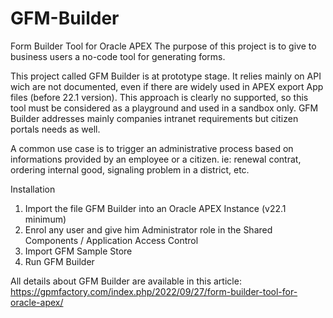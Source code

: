 # GFM-Builder
Form Builder Tool for Oracle APEX
The purpose of this project is to give to business users a no-code tool for generating forms.

This project called GFM Builder is at prototype stage. It relies mainly on API wich are not documented, even if there are widely used in APEX export App files (before 22.1 version). This approach is clearly no supported, so this tool must be considered as a playground and used in a sandbox only.
GFM Builder addresses mainly companies intranet requirements but citizen portals needs as well.

A common use case is to trigger an administrative process based on informations provided by an employee or a citizen. ie: renewal contrat, ordering internal good, signaling problem in a district, etc.

Installation

1. Import the file GFM Builder into an Oracle APEX Instance (v22.1 minimum)
2. Enrol any user and give him Administrator role  in the Shared Components / Application Access Control
3. Import GFM Sample Store
4. Run GFM Builder

All details about GFM Builder are available in this article:  
https://gpmfactory.com/index.php/2022/09/27/form-builder-tool-for-oracle-apex/

